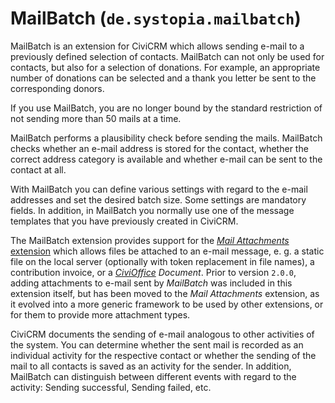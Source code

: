# MailBatch (`de.systopia.mailbatch`)

MailBatch is an extension for CiviCRM which allows sending e-mail to a
previously defined selection of contacts. MailBatch can not only be used for
contacts, but also for a selection of donations. For example, an appropriate
number of donations can be selected and a thank you letter be sent to the
corresponding donors.

If you use MailBatch, you are no longer bound by the standard restriction of not
sending more than 50 mails at a time.

MailBatch performs a plausibility check before sending the mails. MailBatch
checks whether an e-mail address is stored for the contact, whether the correct
address category is available and whether e-mail can be sent to the contact at
all.

With MailBatch you can define various settings with regard to the e-mail
addresses and set the desired batch size. Some settings are mandatory fields.
In addition, in MailBatch you normally use one of the message templates that you
have previously created in CiviCRM.

The MailBatch extension provides support for the [*Mail
Attachments* extension](https://github.com/systopia/de.systopia.mailattachment)
which allows files be attached to an e-mail message, e. g. a static file on the
local server (optionally with token replacement in file names), a contribution
invoice, or a  *[CiviOffice](https://github.com/systopia/de.systopia.civioffice)
Document*. Prior to version `2.0.0`, adding attachments to e-mail sent by
*MailBatch* was included in this extension itself, but has been moved to the
*Mail Attachments* extension, as it evolved into a more generic framework to be
used by other extensions, or for them to provide more attachment types.

CiviCRM documents the sending of e-mail analogous to other activities of the
system. You can determine whether the sent mail is recorded as an individual
activity for the respective contact or whether the sending of the mail to all
contacts is saved as an activity for the sender. In addition, MailBatch can
distinguish between different events with regard to the activity: Sending
successful, Sending failed, etc.
